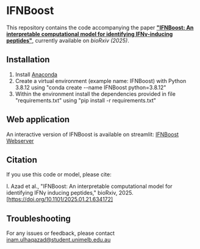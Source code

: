 # IFNBoost

This repository contains the code accompanying the paper [**"IFNBoost: An interpretable computational model for identifying IFNγ-inducing peptides"**](https://www.biorxiv.org/content/10.1101/2025.01.21.634172v1), currently available on *bioRxiv (2025)*.

## Installation

1. Install [Anaconda](https://www.anaconda.com/products/distribution)
2. Create a virtual environment (example name: IFNBoost) with Python 3.8.12 using "conda create --name IFNBoost python=3.8.12"
3. Within the environment install the dependencies provided in file "requirements.txt" using "pip install -r requirements.txt"

## Web application

An interactive version of IFNBoost is available on streamlit: [IFNBoost Webserver](ifnboost.streamlit.app)

## Citation

If you use this code or model, please cite:

I. Azad et al., "IFNBoost: An interpretable computational model for identifying IFNγ inducing peptides," bioRxiv, 2025.\
[https://doi.org/10.1101/2025.01.21.634172]

## Troubleshooting

For any issues or feedback, please contact inam.ulhaqazad@student.unimelb.edu.au
